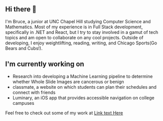 ## Hi there 👋

I'm Bruce, a junior at UNC Chapel Hill studying Computer Science and Mathematics. Most of my experience is in Full Stack development, specifically in .NET and React, but I try to stay involved in a gamut of tech topics and am open to collaborate on any cool projects. Outside of developing, I enjoy weightlifting, reading, writing, and Chicago Sports(Go Bears and Cubs!). 

## I'm currently working on
- Research into developing a Machine Learning pipeline to determine whether Whole Slide Images are cancerous or benign
- classmate, a website on which students can plan their schedules and connect with friends
- Luminary, an iOS app that provides accessible navigation on college campuses

Feel free to check out some of my work at [Link text Here](https://brucereier.dev)
